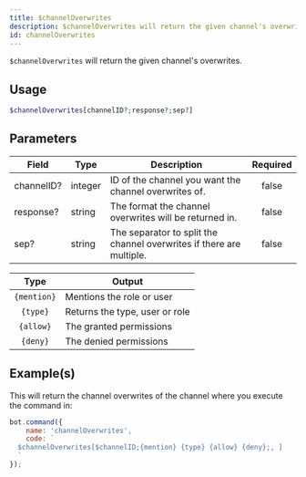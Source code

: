 ```yaml
---
title: $channelOverwrites
description: $channelOverwrites will return the given channel's overwrites.
id: channelOverwrites
---
```


`$channelOverwrites` will return the given channel's overwrites.

## Usage

```php
$channelOverwrites[channelID?;response?;sep?]
```

## Parameters

| Field      | Type    | Description                                                          | Required |
| ---------- | ------- | -------------------------------------------------------------------- | :------: |
| channelID? | integer | ID of the channel you want the channel overwrites of.                |  false   |
| response?  | string  | The format the channel overwrites will be returned in.               |  false   |
| sep?       | string  | The separator to split the channel overwrites if there are multiple. |  false   |

|    Type     | Output                         |
| :---------: | ------------------------------ |
| `{mention}` | Mentions the role or user      |
|  `{type}`   | Returns the type, user or role |
|  `{allow}`  | The granted permissions        |
|  `{deny}`   | The denied permissions         |

## Example(s)

This will return the channel overwrites of the channel where you execute the command in:

```javascript
bot.command({
    name: 'channelOverwrites',
    code: `
  $channelOverwrites[$channelID;{mention} {type} {allow} {deny};, ]
  `
});
```